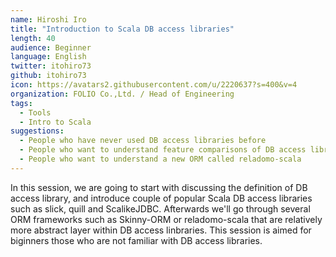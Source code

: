 ```yaml
---
name: Hiroshi Iro
title: "Introduction to Scala DB access libraries"
length: 40
audience: Beginner
language: English
twitter: itohiro73
github: itohiro73
icon: https://avatars2.githubusercontent.com/u/2220637?s=400&v=4
organization: FOLIO Co.,Ltd. / Head of Engineering
tags:
  - Tools
  - Intro to Scala
suggestions:
  - People who have never used DB access libraries before
  - People who want to understand feature comparisons of DB access libraries
  - People who want to understand a new ORM called reladomo-scala
---
```

In this session, we are going to start with discussing the definition of DB
access library, and introduce couple of popular Scala DB access libraries
such as slick, quill and ScalikeJDBC. Afterwards we'll go through several
ORM frameworks such as Skinny-ORM or reladomo-scala that are relatively
more abstract layer within DB access linbraries. This session is aimed for
biginners those who are not familiar with DB access libraries.
